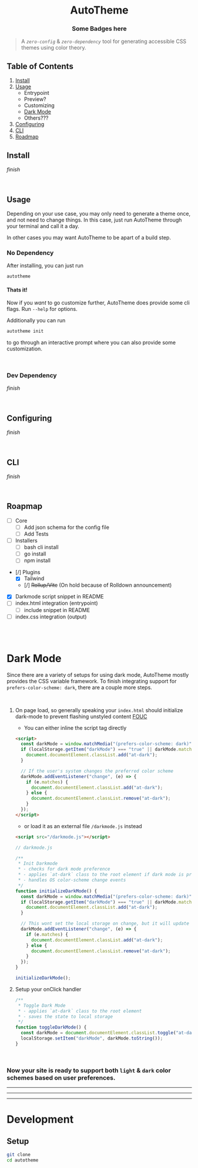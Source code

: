 <div style='text-align:center;'>
<h1>AutoTheme</h1>
<h3>Some Badges here</h3>
</div>

> A _`zero-config`_ & _`zero-dependency`_ tool for generating accessible CSS themes using color theory.

## Table of Contents

1. [Install](#install)
2. [Usage](#usage)
   - Entrypoint
   - Preview?
   - Customizing
   - [Dark Mode](#dark-mode)
   - Others???
3. [Configuring](#configuring)
4. [CLI](#cli)
5. [Roadmap](#roapmap)

## Install

_finish_

<br>

## Usage

Depending on your use case, you may only need to generate a theme once, and not need to change things. In this case, just run AutoTheme through your terminal and call it a day.

In other cases you may want AutoTheme to be apart of a build step.

### No Dependency

After installing, you can just run

```bash
autotheme
```

#### Thats it!

Now if you _want_ to go customize further, AutoTheme does provide some cli flags.
Run `--help` for options.

Additionally you can run

```bash
autotheme init
```

to go through an interactive prompt where you can also provide some customization.

<br>

### Dev Dependency

_finish_

<br>

## Configuring

_finish_

<br>

## CLI

_finish_

<br>

## Roapmap

- [ ] Core
  - [ ] Add json schema for the config file
  - [ ] Add Tests
- [ ] Installers
  - [ ] bash cli install
  - [ ] go install
  - [ ] npm install
- [/] Plugins
  - [x] Tailwind
  - [/] ~~Rollup/Vite~~ (On hold because of Rolldown announcement)
- [x] Darkmode script snippet in README
- [ ] index.html integration (entrypoint)
  - [ ] include snippet in README
- [ ] index.css integration (output)

<br>
<br>

# Dark Mode

Since there are a variety of setups for using dark mode, AutoTheme mostly provides the CSS variable framework. To finish integrating support for `prefers-color-scheme: dark`, there are a couple more steps.

<br>

1. On page load, so generally speaking your `index.html` should initialize dark-mode to prevent flashing unstyled content [FOUC](https://en.wikipedia.org/wiki/Flash_of_unstyled_content)

   - You can either inline the script tag directly

   ```html
   <script>
     const darkMode = window.matchMedia("(prefers-color-scheme: dark)");
     if (localStorage.getItem("darkMode") === "true" || darkMode.matches) {
       document.documentElement.classList.add("at-dark");
     }

     // If the user's system changes the preferred color scheme
     darkMode.addEventListener("change", (e) => {
       if (e.matches) {
         document.documentElement.classList.add("at-dark");
       } else {
         document.documentElement.classList.remove("at-dark");
       }
     });
   </script>
   ```

   - or load it as an external file `/darkmode.js` instead

   ```html
   <script src="/darkmode.js"></script>
   ```

   ```js
   // darkmode.js

   /**
    * Init Darkmode
    * - checks for dark mode preference
    * - applies `at-dark` class to the root element if dark mode is preferred
    * - handles OS color-scheme change events
    */
   function initializeDarkMode() {
     const darkMode = window.matchMedia("(prefers-color-scheme: dark)");
     if (localStorage.getItem("darkMode") === "true" || darkMode.matches) {
       document.documentElement.classList.add("at-dark");
     }

     // This wont set the local storage on change, but it will update the class
     darkMode.addEventListener("change", (e) => {
       if (e.matches) {
         document.documentElement.classList.add("at-dark");
       } else {
         document.documentElement.classList.remove("at-dark");
       }
     });
   }

   initializeDarkMode();
   ```

2. Setup your onClick handler

   ```js
   /**
    * Toggle Dark Mode
    * - applies `at-dark` class to the root element
    * - saves the state to local storage
    */
   function toggleDarkMode() {
     const darkMode = document.documentElement.classList.toggle("at-dark");
     localStorage.setItem("darkMode", darkMode.toString());
   }
   ```

<br>

### Now your site is ready to support both `light` & `dark` color schemes based on user preferences.

---
---
---

# Development

## Setup

```bash
git clone
cd autotheme
```

